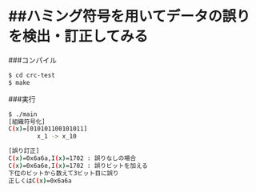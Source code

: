 ##ハミング符号を用いてデータの誤りを検出・訂正してみる
====

###コンパイル
````bash
$ cd crc-test
$ make
````

###実行
````bash
$ ./main
[組織符号化]
C(x)=[010101100101011]
		x_1 -> x_10

[誤り訂正]
C(x)=0x6a6a,I(x)=1702 : 誤りなしの場合
C(x)=0x6a6e,I(x)=1702 : 誤りビットを加える
下位のビットから数えて3ビット目に誤り
正しくはC(x)=0x6a6a
````
